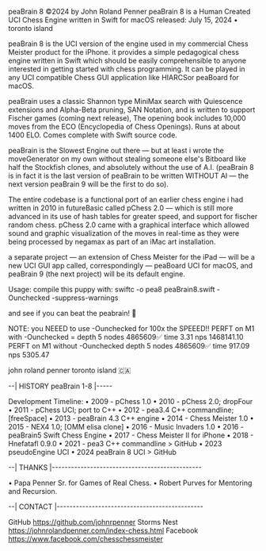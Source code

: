 peaBrain 8 ©2024 by John Roland Penner
peaBrain 8 is a Human Created UCI Chess Engine written in Swift for macOS
released: July 15, 2024 • toronto island

peaBrain 8 is the UCI version of the engine used in my commercial Chess Meister 
product for the iPhone. it provides a simple pedagogical chess engine written in 
Swift which should be easily comprehensible to anyone interested in getting 
started with chess programming. It can be played in any UCI compatible 
Chess GUI application like HIARCSor peaBoard for macOS. 

peaBrain uses a classic Shannon type MiniMax search with Quiescence extensions 
and Alpha-Beta pruning, SAN Notation, and is written to support Fischer games 
(coming next release), The opening book includes 10,000 moves from the ECO 
(Encyclopedia of Chess Openings). Runs at about 1400 ELO. Comes complete 
with Swift source code. 

peaBrain is the Slowest Engine out there — but at least i wrote the moveGenerator
on my own without stealing someone else's Bitboard like half the Stockfish clones, 
and absolutely without the use of A.I. (peaBrain 8 is in fact it is the last version of 
peaBrain to be written WITHOUT AI — the next version peaBrain 9 will be the first to do so). 

The entire codebase is a functional port of an earlier chess engine i had written in 2010 
in futureBasic called pChess 2.0 — which is still more advanced in its use of hash tables 
for greater speed, and support for fischer random chess. pChess 2.0 came with a 
graphical interface which allowed sound and graphic visualization of the moves in 
real-time as they were being processed by negamax as part of an iMac art installation. 

a separate project — an extension of Chess Meister for the iPad — will be a new UCI GUI 
app called, correspondingly — peaBoard UCI for macOS, and peaBrain 9 (the next project) 
will be its default engine. 

Usage: compile this puppy with: 
swiftc -o pea8 peaBrain8.swift -Ounchecked -suppress-warnings 

and see if you can beat the peabrain! 🤩 

NOTE: you NEEED to use -Ounchecked for 100x the SPEEED!! 
PERFT on M1 with -Ounchecked = depth 5 nodes 4865609✅ time 3.31 nps 1468141.10
PERFT on M1 without -Ounchecked depth 5 nodes 4865609✅ time 917.09 nps 5305.47

john roland penner
toronto island 🇨🇦 


--| HISTORY peaBrain 1-8 |-----

Development Timeline: 
• 2009 - pChess 1.0 
• 2010 - pChess 2.0; dropFour 
• 2011 - pChess UCI; port to C++ 
• 2012 - pea3.4 C++ commandline; [freeSpace] 
• 2013 - peaBrain 4.3 C++ engine 
• 2014 - Chess Meister 1.0 
• 2015 - NEX4 1.0; [OMM elisa clone] 
• 2016 - Music Invaders 1.0 
• 2016 - peaBrain5 Swift Chess Engine 
• 2017 - Chess Meister II for iPhone 
• 2018 - Hnefatafl 0.9.0 
• 2021 - pea3 C++ commandline > GitHub 
• 2023 pseudoEngine UCI 
• 2024 peaBrain 8 UCI > GitHub


--| THANKS |-----------------------------------------------

• Papa Penner Sr. for Games of Real Chess.
• Robert Purves for Mentoring and Recursion.


--| CONTACT |----------------------------------------------

GitHub https://github.com/johnrpenner
Storms Nest https://johnrolandpenner.com/index-chess.html
Facebook https://www.facebook.com/chesschessmeister
